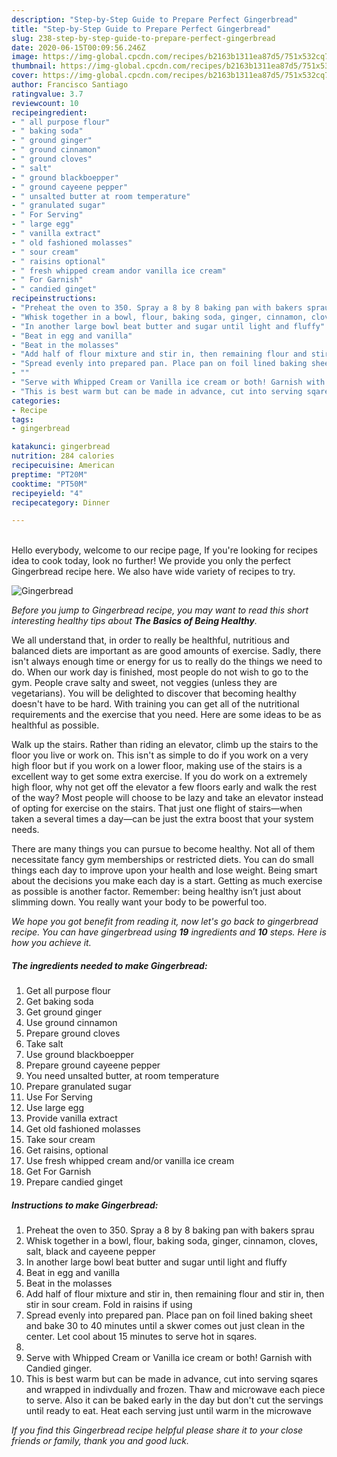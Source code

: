 ```yaml
---
description: "Step-by-Step Guide to Prepare Perfect Gingerbread"
title: "Step-by-Step Guide to Prepare Perfect Gingerbread"
slug: 238-step-by-step-guide-to-prepare-perfect-gingerbread
date: 2020-06-15T00:09:56.246Z
image: https://img-global.cpcdn.com/recipes/b2163b1311ea87d5/751x532cq70/gingerbread-recipe-main-photo.jpg
thumbnail: https://img-global.cpcdn.com/recipes/b2163b1311ea87d5/751x532cq70/gingerbread-recipe-main-photo.jpg
cover: https://img-global.cpcdn.com/recipes/b2163b1311ea87d5/751x532cq70/gingerbread-recipe-main-photo.jpg
author: Francisco Santiago
ratingvalue: 3.7
reviewcount: 10
recipeingredient:
- " all purpose flour"
- " baking soda"
- " ground ginger"
- " ground cinnamon"
- " ground cloves"
- " salt"
- " ground blackboepper"
- " ground cayeene pepper"
- " unsalted butter at room temperature"
- " granulated sugar"
- " For Serving"
- " large egg"
- " vanilla extract"
- " old fashioned molasses"
- " sour cream"
- " raisins optional"
- " fresh whipped cream andor vanilla ice cream"
- " For Garnish"
- " candied ginget"
recipeinstructions:
- "Preheat the oven to 350. Spray a 8 by 8 baking pan with bakers sprau"
- "Whisk together in a bowl, flour, baking soda, ginger, cinnamon, cloves, salt, black and cayeene pepper"
- "In another large bowl beat butter and sugar until light and fluffy"
- "Beat in egg and vanilla"
- "Beat in the molasses"
- "Add half of flour mixture and stir in, then remaining flour and stir in, then stir in sour cream. Fold in raisins if using"
- "Spread evenly into prepared pan. Place pan on foil lined baking sheet and bake 30 to 40 minutes until a skwer comes out just clean in the center. Let cool about 15 minutes to serve hot in sqares."
- ""
- "Serve with Whipped Cream or Vanilla ice cream or both! Garnish with Candied ginger."
- "This is best warm but can be made in advance, cut into serving sqares and wrapped in indivdually and frozen. Thaw and microwave each piece to serve. Also it can be baked early in the day but don&#39;t cut the servings until ready to eat. Heat each serving just until warm in the microwave"
categories:
- Recipe
tags:
- gingerbread

katakunci: gingerbread 
nutrition: 284 calories
recipecuisine: American
preptime: "PT20M"
cooktime: "PT50M"
recipeyield: "4"
recipecategory: Dinner

---
```

<br>
Hello everybody, welcome to our recipe page, If you're looking for recipes idea to cook today, look no further! We provide you only the perfect Gingerbread recipe here. We also have wide variety of recipes to try.
<br>


![Gingerbread](https://img-global.cpcdn.com/recipes/b2163b1311ea87d5/751x532cq70/gingerbread-recipe-main-photo.jpg)

<i>Before you jump to Gingerbread recipe, you may want to read this short interesting healthy tips about <strong>The Basics of Being Healthy</strong>.</i>

We all understand that, in order to really be healthful, nutritious and balanced diets are important as are good amounts of exercise. Sadly, there isn't always enough time or energy for us to really do the things we need to do. When our work day is finished, most people do not wish to go to the gym. People crave salty and sweet, not veggies (unless they are vegetarians). You will be delighted to discover that becoming healthy doesn't have to be hard. With training you can get all of the nutritional requirements and the exercise that you need. Here are some ideas to be as healthful as possible.

Walk up the stairs. Rather than riding an elevator, climb up the stairs to the floor you live or work on. This isn't as simple to do if you work on a very high floor but if you work on a lower floor, making use of the stairs is a excellent way to get some extra exercise. If you do work on a extremely high floor, why not get off the elevator a few floors early and walk the rest of the way? Most people will choose to be lazy and take an elevator instead of opting for exercise on the stairs. That just one flight of stairs—when taken a several times a day—can be just the extra boost that your system needs. 

There are many things you can pursue to become healthy. Not all of them necessitate fancy gym memberships or restricted diets. You can do small things each day to improve upon your health and lose weight. Being smart about the decisions you make each day is a start. Getting as much exercise as possible is another factor. Remember: being healthy isn’t just about slimming down. You really want your body to be powerful too. 


<i>We hope you got benefit from reading it, now let's go back to gingerbread recipe. You can have gingerbread using <strong>19</strong> ingredients and <strong>10</strong> steps. Here is how you achieve it.
</i>

##### The ingredients needed to make Gingerbread:

1. Get  all purpose flour
1. Get  baking soda
1. Get  ground ginger
1. Use  ground cinnamon
1. Prepare  ground cloves
1. Take  salt
1. Use  ground blackboepper
1. Prepare  ground cayeene pepper
1. You need  unsalted butter, at room temperature
1. Prepare  granulated sugar
1. Use  For Serving
1. Use  large egg
1. Provide  vanilla extract
1. Get  old fashioned molasses
1. Take  sour cream
1. Get  raisins, optional
1. Use  fresh whipped cream and/or vanilla ice cream
1. Get  For Garnish
1. Prepare  candied ginget


##### Instructions to make Gingerbread:

1. Preheat the oven to 350. Spray a 8 by 8 baking pan with bakers sprau
1. Whisk together in a bowl, flour, baking soda, ginger, cinnamon, cloves, salt, black and cayeene pepper
1. In another large bowl beat butter and sugar until light and fluffy
1. Beat in egg and vanilla
1. Beat in the molasses
1. Add half of flour mixture and stir in, then remaining flour and stir in, then stir in sour cream. Fold in raisins if using
1. Spread evenly into prepared pan. Place pan on foil lined baking sheet and bake 30 to 40 minutes until a skwer comes out just clean in the center. Let cool about 15 minutes to serve hot in sqares.
1. 
1. Serve with Whipped Cream or Vanilla ice cream or both! Garnish with Candied ginger.
1. This is best warm but can be made in advance, cut into serving sqares and wrapped in indivdually and frozen. Thaw and microwave each piece to serve. Also it can be baked early in the day but don&#39;t cut the servings until ready to eat. Heat each serving just until warm in the microwave


<i>If you find this Gingerbread recipe helpful please share it to your close friends or family, thank you and good luck.</i>
